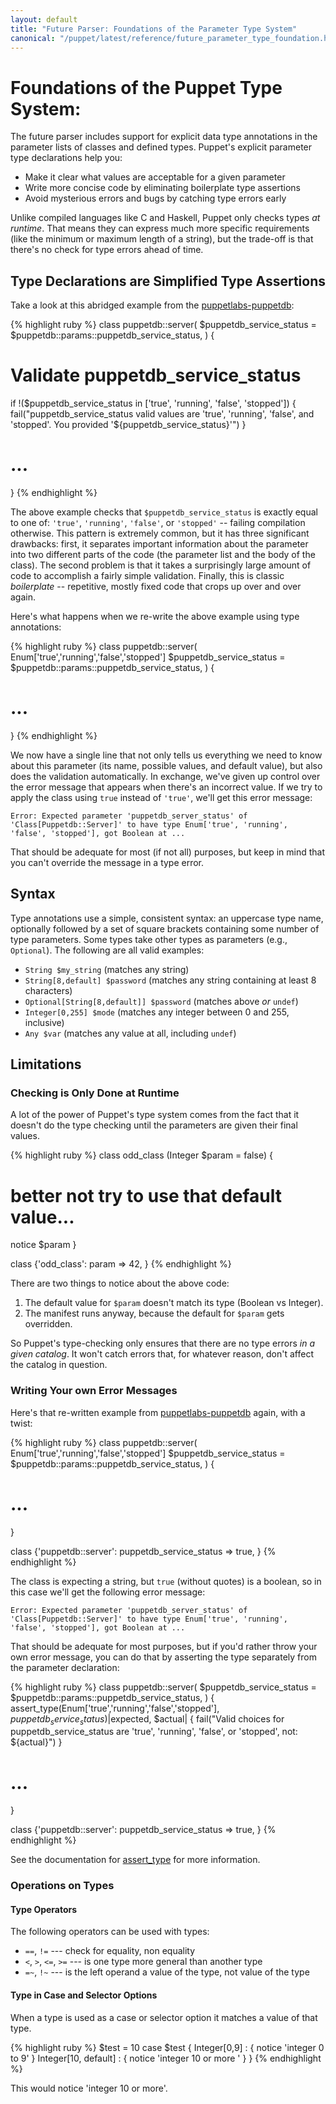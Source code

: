 ```yaml
---
layout: default
title: "Future Parser: Foundations of the Parameter Type System"
canonical: "/puppet/latest/reference/future_parameter_type_foundation.html"
---
```



Foundations of the Puppet Type System:
=====================================

The future parser includes support for explicit data type annotations in the parameter lists of classes
and defined types. Puppet's explicit parameter type declarations help you:

- Make it clear what values are acceptable for a given parameter
- Write more concise code by eliminating boilerplate type assertions
- Avoid mysterious errors and bugs by catching type errors early

Unlike compiled languages like C and Haskell, Puppet only checks types *at runtime*. That means they can
express much more specific requirements (like the minimum or maximum length of a string), but the trade-off
is that there's no check for type errors ahead of time. 


Type Declarations are Simplified Type Assertions
------------------------------------------------

Take a look at this abridged example from the [puppetlabs-puppetdb](https://forge.puppetlabs.com/puppetlabs/puppetdb):

{% highlight ruby %}
class puppetdb::server(
  $puppetdb_service_status = $puppetdb::params::puppetdb_service_status,
  ) {
  
  # Validate puppetdb_service_status
  if !($puppetdb_service_status in ['true', 'running', 'false', 'stopped']) {
    fail("puppetdb_service_status valid values are 'true', 'running', 'false', and 'stopped'. You provided '${puppetdb_service_status}'")
  }
  # ...
}
{% endhighlight %}

The above example checks that `$puppetdb_service_status` is exactly equal to one of: `'true'`, `'running'`, `'false'`, or `'stopped'` -- failing compilation otherwise. This pattern is extremely common, but it has three significant drawbacks: first, it separates important information about the parameter into two different parts of the code (the parameter list and the body of the class). The second problem is that it takes a surprisingly large amount of code to accomplish a fairly simple validation. Finally, this is classic *boilerplate* -- repetitive, mostly fixed code that crops up over and over again.

Here's what happens when we re-write the above example using type annotations:

{% highlight ruby %}
class puppetdb::server(
  Enum['true','running','false','stopped'] $puppetdb_service_status = $puppetdb::params::puppetdb_service_status,
  ) {
  
  # ...
}
{% endhighlight %}

We now have a single line that not only tells us everything we need to know about this parameter (its name, possible values, and default value), but also does the validation automatically. In exchange, we've given up control over the error message that appears when there's an incorrect value. If we try to apply the class using `true` instead of `'true'`, we'll get this error message:

    Error: Expected parameter 'puppetdb_server_status' of 'Class[Puppetdb::Server]' to have type Enum['true', 'running', 'false', 'stopped'], got Boolean at ...

That should be adequate for most (if not all) purposes, but keep in mind that you can't override the message in a type error.


Syntax
------

Type annotations use a simple, consistent syntax: an uppercase type name, optionally followed by a set of square brackets containing some number of type parameters. Some types take other types as parameters (e.g., `Optional`). The following are all valid examples:

* `String $my_string` (matches any string)
* `String[8,default] $password` (matches any string containing at least 8 characters)
* `Optional[String[8,default]] $password` (matches above *or* `undef`)
* `Integer[0,255] $mode` (matches any integer between 0 and 255, inclusive)
* `Any $var` (matches any value at all, including `undef`)


Limitations
-----------

### Checking is Only Done at Runtime

A lot of the power of Puppet's type system comes from the fact that it doesn't do the type checking until the parameters are given their final values.

{% highlight ruby %}
class odd_class (Integer $param = false) {
  # better not try to use that default value...
  notice $param
}

class {'odd_class':
  param => 42,
}
{% endhighlight %}

There are two things to notice about the above code:

1. The default value for `$param` doesn't match its type (Boolean vs Integer).
2. The manifest runs anyway, because the default for `$param` gets overridden.

So Puppet's type-checking only ensures that there are no type errors *in a given catalog*. It won't catch errors that, for whatever reason, don't affect the catalog in question.

### Writing Your own Error Messages

Here's that re-written example from [puppetlabs-puppetdb](https://forge.puppetlabs.com/puppetlabs/puppetdb) again, with a twist:

{% highlight ruby %}
class puppetdb::server(
  Enum['true','running','false','stopped'] $puppetdb_service_status = $puppetdb::params::puppetdb_service_status,
  ) {
  
  # ...
}

class {'puppetdb::server':
  puppetdb_service_status => true,
}
{% endhighlight %}

The class is expecting a string, but `true` (without quotes) is a boolean, so in this case we'll get the following error message:

    Error: Expected parameter 'puppetdb_server_status' of 'Class[Puppetdb::Server]' to have type Enum['true', 'running', 'false', 'stopped'], got Boolean at ...

That should be adequate for most purposes, but if you'd rather throw your own error message, you can do that by asserting the type separately from the parameter declaration:

{% highlight ruby %}
class puppetdb::server(
  $puppetdb_service_status = $puppetdb::params::puppetdb_service_status,
  ) {
  assert_type(Enum['true','running','false','stopped'], $puppetdb_service_status) |$expected, $actual| { fail("Valid choices for puppetdb_service_status are 'true', 'running', 'false', or 'stopped', not: ${actual}") }
  
  # ...
}

class {'puppetdb::server':
  puppetdb_service_status => true,
}
{% endhighlight %}

See the documentation for [assert_type](function.html#asserttype) for more information.

### Operations on Types

#### Type Operators

The following operators can be used with types:

* `==`, `!=` --- check for equality, non equality
* `<`, `>`, `<=`, `>=` --- is one type more general than another type
* `=~`, `!~` --- is the left operand a value of the type, not value of the type

#### Type in Case and Selector Options

When a type is used as a case or selector option it matches a value of that type.

{% highlight ruby %}
    $test = 10
    case $test {
      Integer[0,9]         : { notice 'integer 0 to 9' }
      Integer[10, default] : { notice 'integer 10 or more ' }
    }
{% endhighlight %}

This would notice 'integer 10 or more'.
